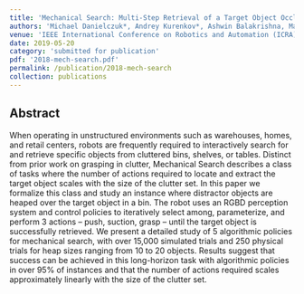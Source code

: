 ```yaml
---
title: 'Mechanical Search: Multi-Step Retrieval of a Target Object Occluded by Clutter'
authors: 'Michael Danielczuk*, Andrey Kurenkov*, Ashwin Balakrishna, Matthew Matl, Roberto Martin Martin, Animesh Garg, Silvio Savarase, Ken Goldberg'
venue: 'IEEE International Conference on Robotics and Automation (ICRA)'
date: 2019-05-20
category: 'submitted for publication'
pdf: '2018-mech-search.pdf'
permalink: /publication/2018-mech-search
collection: publications
---
```


Abstract
-------
When operating in unstructured environments such as warehouses, homes, and retail centers, robots are frequently required to interactively search for and retrieve specific objects from cluttered bins, shelves, or tables. Distinct from prior work on grasping in clutter, Mechanical Search describes a class of tasks where the number of actions required to locate and extract the target object scales with the size of the clutter set. In this paper we formalize this class and study an instance where distractor objects are heaped over the target object in a bin. The robot uses an RGBD perception system and control policies to iteratively select among, parameterize, and perform 3 actions – push, suction, grasp – until the target object is successfully retrieved. We present a detailed study of 5 algorithmic policies for mechanical search, with over 15,000 simulated trials and 250 physical trials for heap sizes ranging from 10 to 20 objects. Results suggest that success can be achieved in this long-horizon task with algorithmic policies in over 95% of instances and that the number of actions required scales approximately linearly with the size of the clutter set.
